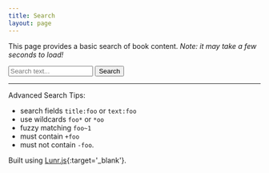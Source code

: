 ```yaml
---
title: Search
layout: page
---
```


This page provides a basic search of book content.
*Note: it may take a few seconds to load!* 

<form id="searchform" onsubmit="lunr_search(); return false">
  <input type="text" size="18" id="lunr-search" class="form-all" placeholder="Search text..." aria-label="search">
  <input class="button-all" type="button" value="Search">
</form>

<p id="count"></p>
<ul id="search-results"></ul>

<hr>

Advanced Search Tips: 

- search fields `title:foo` or `text:foo`
- use wildcards `foo*` or `*oo`
- fuzzy matching `foo~1`
- must contain `+foo`
- must not contain `-foo`.

Built using [Lunr.js](https://lunrjs.com/){:target='_blank'}.

<script src="{{ '/assets/js/lunr.min.js' | absolute_url }}"></script>
<script src="{{ '/assets/js/lunr-store.js' | absolute_url }}"></script>
<script>
/* initialize lunr index */
var idx = lunr(function () {
  this.ref('id')
  this.field('title')
  this.field('text')
  for (var item in store) {
    this.add({
      title: store[item].title,
      text: store[item].text,
      id: item
    })
  }
});
/* search function */
function lunr_search () {
  var resultDiv = document.getElementById('search-results');
  var resultCount = document.getElementById('count');
  var query = document.getElementById('lunr-search').value;
  /* basic search that supports operators */
  var results = idx.search(query); 
  /* display results */
  resultDiv.innerHTML = '';
  resultCount.innerHTML = results.length + ' Result(s) found</p>';
  if (results.length) {
    var appendString = '';
    for (item in results) {
      var ref = results[item].ref;
      var searchItem = '<li><a href="' + store[ref].url + '">' + store[ref].title + '</a><br>' + store[ref].text.substring(0,150) + '... </li>';
      appendString += searchItem;
    }
    resultDiv.innerHTML = appendString;
  } else {
    resultDiv.innerHTML = '<li>No results found</li>';
  }
}
</script>
